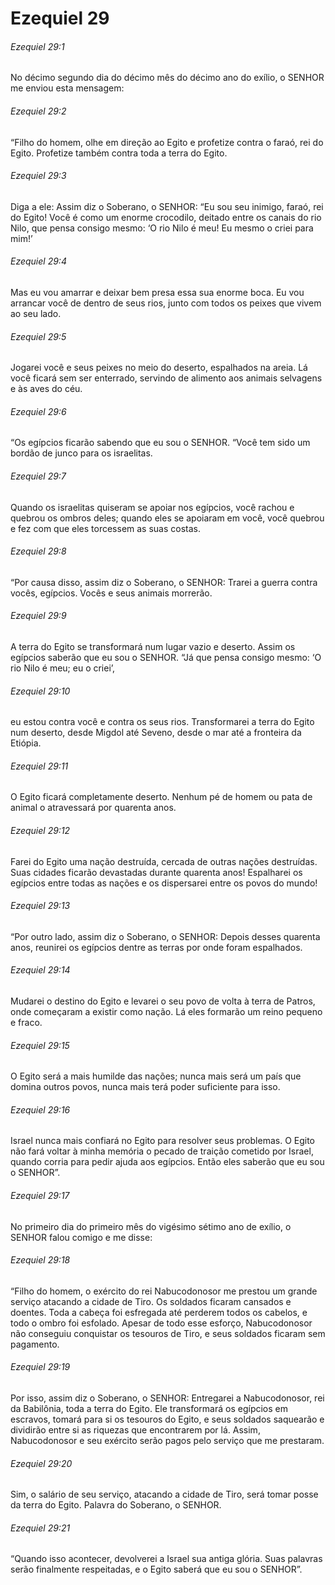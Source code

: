 # Ezequiel 29

###### Ezequiel 29:1

No décimo segundo dia do décimo mês do décimo ano do exílio, o SENHOR me enviou esta mensagem:

###### Ezequiel 29:2

“Filho do homem, olhe em direção ao Egito e profetize contra o faraó, rei do Egito. Profetize também contra toda a terra do Egito.

###### Ezequiel 29:3

Diga a ele: Assim diz o Soberano, o SENHOR: “Eu sou seu inimigo, faraó, rei do Egito! Você é como um enorme crocodilo, deitado entre os canais do rio Nilo, que pensa consigo mesmo: ‘O rio Nilo é meu! Eu mesmo o criei para mim!’

###### Ezequiel 29:4

Mas eu vou amarrar e deixar bem presa essa sua enorme boca. Eu vou arrancar você de dentro de seus rios, junto com todos os peixes que vivem ao seu lado.

###### Ezequiel 29:5

Jogarei você e seus peixes no meio do deserto, espalhados na areia. Lá você ficará sem ser enterrado, servindo de alimento aos animais selvagens e às aves do céu.

###### Ezequiel 29:6

“Os egípcios ficarão sabendo que eu sou o SENHOR. “Você tem sido um bordão de junco para os israelitas.

###### Ezequiel 29:7

Quando os israelitas quiseram se apoiar nos egípcios, você rachou e quebrou os ombros deles; quando eles se apoiaram em você, você quebrou e fez com que eles torcessem as suas costas.

###### Ezequiel 29:8

“Por causa disso, assim diz o Soberano, o SENHOR: Trarei a guerra contra vocês, egípcios. Vocês e seus animais morrerão.

###### Ezequiel 29:9

A terra do Egito se transformará num lugar vazio e deserto. Assim os egípcios saberão que eu sou o SENHOR. “Já que pensa consigo mesmo: ‘O rio Nilo é meu; eu o criei’,

###### Ezequiel 29:10

eu estou contra você e contra os seus rios. Transformarei a terra do Egito num deserto, desde Migdol até Seveno, desde o mar até a fronteira da Etiópia.

###### Ezequiel 29:11

O Egito ficará completamente deserto. Nenhum pé de homem ou pata de animal o atravessará por quarenta anos.

###### Ezequiel 29:12

Farei do Egito uma nação destruída, cercada de outras nações destruídas. Suas cidades ficarão devastadas durante quarenta anos! Espalharei os egípcios entre todas as nações e os dispersarei entre os povos do mundo!

###### Ezequiel 29:13

“Por outro lado, assim diz o Soberano, o SENHOR: Depois desses quarenta anos, reunirei os egípcios dentre as terras por onde foram espalhados.

###### Ezequiel 29:14

Mudarei o destino do Egito e levarei o seu povo de volta à terra de Patros, onde começaram a existir como nação. Lá eles formarão um reino pequeno e fraco.

###### Ezequiel 29:15

O Egito será a mais humilde das nações; nunca mais será um país que domina outros povos, nunca mais terá poder suficiente para isso.

###### Ezequiel 29:16

Israel nunca mais confiará no Egito para resolver seus problemas. O Egito não fará voltar à minha memória o pecado de traição cometido por Israel, quando corria para pedir ajuda aos egípcios. Então eles saberão que eu sou o SENHOR”.

###### Ezequiel 29:17

No primeiro dia do primeiro mês do vigésimo sétimo ano de exílio, o SENHOR falou comigo e me disse:

###### Ezequiel 29:18

“Filho do homem, o exército do rei Nabucodonosor me prestou um grande serviço atacando a cidade de Tiro. Os soldados ficaram cansados e doentes. Toda a cabeça foi esfregada até perderem todos os cabelos, e todo o ombro foi esfolado. Apesar de todo esse esforço, Nabucodonosor não conseguiu conquistar os tesouros de Tiro, e seus soldados ficaram sem pagamento.

###### Ezequiel 29:19

Por isso, assim diz o Soberano, o SENHOR: Entregarei a Nabucodonosor, rei da Babilônia, toda a terra do Egito. Ele transformará os egípcios em escravos, tomará para si os tesouros do Egito, e seus soldados saquearão e dividirão entre si as riquezas que encontrarem por lá. Assim, Nabucodonosor e seu exército serão pagos pelo serviço que me prestaram.

###### Ezequiel 29:20

Sim, o salário de seu serviço, atacando a cidade de Tiro, será tomar posse da terra do Egito. Palavra do Soberano, o SENHOR.

###### Ezequiel 29:21

“Quando isso acontecer, devolverei a Israel sua antiga glória. Suas palavras serão finalmente respeitadas, e o Egito saberá que eu sou o SENHOR”.

